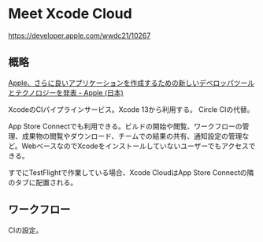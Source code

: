 # Meet Xcode Cloud

<https://developer.apple.com/wwdc21/10267>

## 概略

[Apple、さらに良いアプリケーションを作成するための新しいデベロッパツールとテクノロジーを発表 - Apple (日本)](https://www.apple.com/jp/newsroom/2021/06/apple-introduces-new-developer-tools-and-technologies-to-create-even-better-apps/)

XcodeのCIパイプラインサービス。Xcode 13から利用する。
Circle CIの代替。

App Store Connectでも利用できる。ビルドの開始や閲覧、ワークフローの管理、成果物の閲覧やダウンロード、チームでの結果の共有、通知設定の管理など。WebベースなのでXcodeをインストールしていないユーザーでもアクセスできる。

すでにTestFlightで作業している場合、Xcode CloudはApp Store Connectの隣のタブに配置される。

## ワークフロー

CIの設定。
